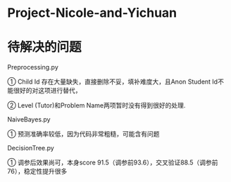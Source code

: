 # Project-Nicole-and-Yichuan
# 待解决的问题
Preprocessing.py

① Child Id 存在大量缺失，直接删除不妥，填补难度大，且Anon Student Id不能很好的对这项进行替代，

② Level (Tutor)和Problem Name两项暂时没有得到很好的处理.


NaiveBayes.py

① 预测准确率较低，因为代码非常粗糙，可能含有问题


DecisionTree.py

① 调参后效果尚可，本身score 91.5（调参前93.6），交叉验证88.5（调参前76），稳定性提升很多
